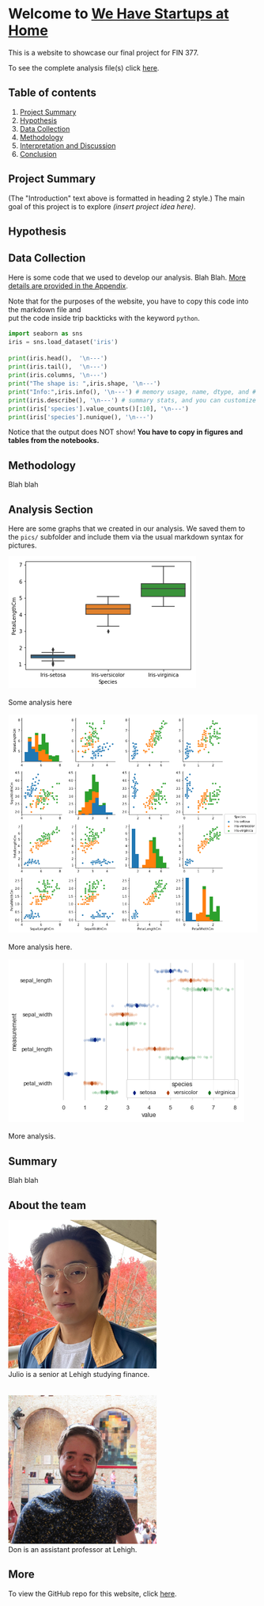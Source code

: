 # Welcome to [We Have Startups at Home](https://keith-cheung.github.io/FIN377Final/)

This is a website to showcase our final project for FIN 377.

To see the complete analysis file(s) click [here](https://github.com/Keith-Cheung/FIN377Final/blob/main/build_sample.ipynb).


## Table of contents
1. [Project Summary](#introduction)
2. [Hypothesis](#hyp)
3. [Data Collection](#section2)
4. [Methodology](#meth)
5. [Interpretation and Discussion](#interpretation)
6. [Conclusion](#conc)

## Project Summary  <a name="introduction"></a>

(The "Introduction" text above is formatted in heading 2 style.) The main goal of this project is to explore *(insert project idea here)*.  

## Hypothesis <a name="hyp"></a>

## Data Collection <a name="section2"></a>

Here is some code that we used to develop our analysis. Blah Blah. [More details are provided in the Appendix](page2).
 
Note that for the purposes of the website, you have to copy this code into the markdown file and  
put the code inside trip backticks with the keyword `python`.

```python
import seaborn as sns 
iris = sns.load_dataset('iris') 

print(iris.head(),  '\n---')
print(iris.tail(),  '\n---')
print(iris.columns, '\n---')
print("The shape is: ",iris.shape, '\n---')
print("Info:",iris.info(), '\n---') # memory usage, name, dtype, and # of non-null obs (--> # of missing obs) per variable
print(iris.describe(), '\n---') # summary stats, and you can customize the list!
print(iris['species'].value_counts()[:10], '\n---')
print(iris['species'].nunique(), '\n---')
```

Notice that the output does NOT show! **You have to copy in figures and tables from the notebooks.**

## Methodology <a name="meth"></a>
Blah blah


## Analysis Section <a name="section3"></a>

Here are some graphs that we created in our analysis. We saved them to the `pics/` subfolder and include them via the usual markdown syntax for pictures.

![](pics/plot1.png)
<br><br>
Some analysis here
<br><br>
![](pics/plot2.png)
<br><br>
More analysis here.
<br><br>
![](pics/plot3.png)
<br><br>
More analysis.

## Summary <a name="summary"></a>

Blah blah



## About the team

<img src="pics/julio.jpg" alt="julio" width="300"/>
<br>
Julio is a senior at Lehigh studying finance.
<br><br><br>
<img src="pics/don2.jpg" alt="don" width="300"/>
<br>
Don is an assistant professor at Lehigh.


## More 

To view the GitHub repo for this website, click [here](https://github.com/donbowen/teamproject).
